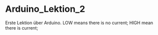 # Arduino_Lektion_2
Erste Lektion über Arduino.
LOW means there is no current;
HIGH mean there is current;
